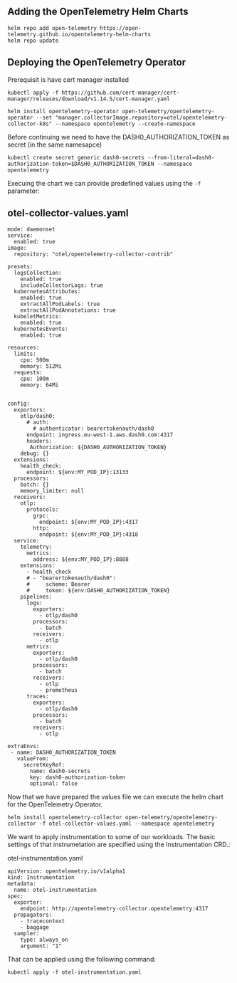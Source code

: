 ## Adding the OpenTelemetry Helm Charts
```
helm repo add open-telemetry https://open-telemetry.github.io/opentelemetry-helm-charts
helm repo update
```

## Deploying the OpenTelemetry Operator
Prerequisit is have cert manager installed
```
kubectl apply -f https://github.com/cert-manager/cert-manager/releases/download/v1.14.5/cert-manager.yaml
```

```
helm install opentelemetry-operator open-telemetry/opentelemetry-operator --set "manager.collectorImage.repository=otel/opentelemetry-collector-k8s" --namespace opentelemetry --create-namespace
```

Before continuing we need to have the DASH0_AUTHORIZATION_TOKEN as secret (in the same namesapce)

```
kubectl create secret generic dash0-secrets --from-literal=dash0-authorization-token=$DASH0_AUTHORIZATION_TOKEN --namespace opentelemetry
```

Execuing the chart we can provide predefined values using the `-f` parameter:

## otel-collector-values.yaml
```
mode: daemonset
service:
  enabled: true
image:
  repository: "otel/opentelemetry-collector-contrib"

presets:
  logsCollection:
    enabled: true
    includeCollectorLogs: true
  kubernetesAttributes:
    enabled: true
    extractAllPodLabels: true
    extractAllPodAnnotations: true
  kubeletMetrics:
    enabled: true
  kubernetesEvents:
    enabled: true

resources:
  limits:
    cpu: 500m
    memory: 512Mi
  requests:
    cpu: 100m
    memory: 64Mi


config:
  exporters:
    otlp/dash0:
      # auth:
        # authenticator: bearertokenauth/dash0
      endpoint: ingress.eu-west-1.aws.dash0.com:4317
      headers:
       Authorization: ${DASH0_AUTHORIZATION_TOKEN}
    debug: {}
  extensions:
    health_check:
      endpoint: ${env:MY_POD_IP}:13133
  processors:
    batch: {}
    memory_limiter: null
  receivers:
    otlp:
      protocols:
        grpc:
          endpoint: ${env:MY_POD_IP}:4317
        http:
          endpoint: ${env:MY_POD_IP}:4318
  service:
    telemetry:
      metrics:
        address: ${env:MY_POD_IP}:8888
    extensions:
      - health_check
      # - "bearertokenauth/dash0":
      #     scheme: Bearer
      #     token: ${env:DASH0_AUTHORIZATION_TOKEN}
    pipelines:
      logs:
        exporters:
          - otlp/dash0
        processors:
          - batch
        receivers:
          - otlp
      metrics:
        exporters:
          - otlp/dash0
        processors:
          - batch
        receivers:
          - otlp
          - prometheus
      traces:
        exporters:
          - otlp/dash0
        processors:
          - batch
        receivers:
          - otlp

extraEnvs:
 - name: DASH0_AUTHORIZATION_TOKEN
   valueFrom:
     secretKeyRef:
       name: dash0-secrets
       key: dash0-authorization-token
       optional: false

```

Now that we have prepared the values file we can execute the helm chart for the OpenTelemetry Operator.

```
helm install opentelemetry-collector open-telemetry/opentelemetry-collector -f otel-collector-values.yaml --namespace opentelemetry
```

We want to apply instrumentation to some of our workloads. The basic settings of that instrumetation are specified using the Instrumentation CRD.:

otel-instrumentation.yaml
```
apiVersion: opentelemetry.io/v1alpha1
kind: Instrumentation
metadata:
  name: otel-instrumentation
spec:
  exporter:
    endpoint: http://opentelemetry-collector.opentelemetry:4317
  propagators:
    - tracecontext
    - baggage
  sampler:
    type: always_on
    argument: "1"
```

That can be applied using the following command:
```
kubectl apply -f otel-instrumentation.yaml
```